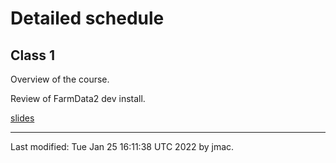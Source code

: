 # Detailed schedule




## Class 1

Overview of the course.

Review of FarmData2 dev install.

[slides](class01/01-intro-slides.pptx)


----
Last modified: Tue Jan 25 16:11:38 UTC 2022 by jmac.
